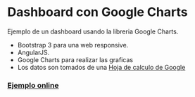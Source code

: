 # Dashboard con Google Charts

Ejemplo de un dashboard usando la libreria Google Charts.<br />

- Bootstrap 3 para una web responsive.
- AngularJS.
- Google Charts para realizar las graficas
- Los datos son tomados de una [Hoja de calculo de Google](https://docs.google.com/spreadsheets/d/1j_xtWMGX0lZCYU_XgONxCUPws5gc0LNAtFGxeUQfC10/edit?usp=sharing)

### [Ejemplo online](http://cjnarvaez.github.io/dashboard/app/)
